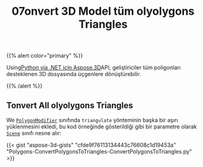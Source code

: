 ﻿---
title: 07onvert 3D Model tüm olyolygons Triangles
type: docs
weight: 10
url: /tr/python-net/convert-all-polygons-to-triangles-in-3d-model/
description: Python via .NET API için 07sing Aspose.3D, geliştiriciler desteklenen 3D dosyasında tüm poligonları üçgenlere dönüştürebilirler.
---
{{% alert color="primary" %}}

Using[Python via .NET için Aspose.3D](http://products.aspose.com/3d/net)API, geliştiriciler tüm poligonları desteklenen 3D dosyasında üçgenlere dönüştürebilir.

{{% /alert %}}
## **Tonvert All olyolygons Triangles**
We [`PolygonModifier`](https://reference.aspose.com/3d/net/aspose.threed.entities/polygonmodifier) sınıfında `triangulate` yönteminin başka bir aşırı yüklenmesini ekledi, bu kod örneğinde gösterildiği gibi bir parametre olarak [`Scene`](https://reference.aspose.com/3d/net/aspose.threed/scene) sınıfı nesne alır:

{{< gist "aspose-3d-gists" "cfde9f76113134443c76608c1d19453a" "Polygons-ConvertPolygonsToTriangles-ConvertPolygonsToTriangles.py" >}}
